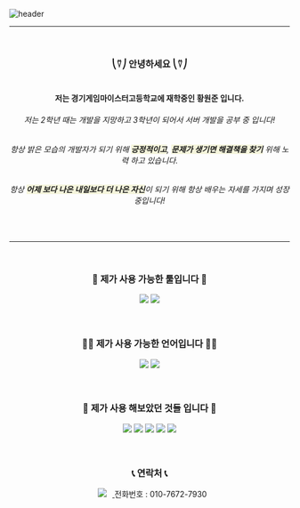 ![header](https://capsule-render.vercel.app/api?type=venom&height=300&color=gradient&text=광대%20개발자,%20황원준입니다🤡&fontAlign=50&fontSize=30&fontColor=Blue)

---    
<br/>
<center>

### ⎝⍢⎠ 안녕하세요 ⎝⍢⎠<br/><br/>
#### 저는 경기게임마이스터고등학교에 재학중인 황원준 입니다.
###### 저는 2학년 때는 개발을 지망하고 3학년이 되어서 서버 개발을 공부 중 입니다!
###### 항상 밝은 모습의 개발자가 되기 위해 <span style="background-color:Beige"><b>긍정적이고</b></span>,  <span style="background-color:Beige"><b>문제가 생기면 해결책을 찾기</b></span> 위해 노력 하고 있습니다.
###### 항상 <span style="background-color:Beige"><b>어제 보다 나은 내일보다 더 나은 자신</b></span>이 되기 위해 항상 배우는 자세를 가지며 성장 중입니다!

<br/>

---
<br/>
  <h3 align="center"> 🔧 제가 사용 가능한 툴입니다 🔧 </h6>    
      
            
  <a href="https://unity.com/"><img src="https://img.shields.io/badge/Unity-FFFFFF?style=flat-square&logo=Unity&logoColor=black"/></a>
  <a href="https://visualstudio.microsoft.com/ko/"><img src="https://img.shields.io/badge/VisualStudio-5C2D91?style=flat-square&logo=VisualStudio&logoColor=white"/></a>    <br/><br/><br/>


<h3 align="center">👨‍💻 제가 사용 가능한 언어입니다 👨‍💻 </h6>  

  <a href="https://namu.wiki/w/C%23"><img src="https://img.shields.io/badge/C Sharp-00599C?style=flat-square&logo=CSharp&logoColor=white"/></a>
  <a href="https://namu.wiki/w/C%2B%2B"><img src="https://img.shields.io/badge/C++-00599C?style=flat-square&logo=C++&logoColor=white"/></a><br/><br/><br/>



<h3 align="center"> 🏫 제가 사용 해보았던 것들 입니다 🏫</h6>  

 <img src="https://img.shields.io/badge/JavaScript-F7DF1E?style=flat-square&logo=javascript&logoColor=white"/>
   <img src="https://img.shields.io/badge/NodeJS-339933?style=flat-square&logo=nodedotjs&logoColor=white"/>
   <img src="https://img.shields.io/badge/MySQL-4479A1?style=flat-square&logo=mysql&logoColor=white"/>
    <a href="https://daringfireball.net/projects/markdown/"><img src="https://img.shields.io/badge/Markdown-000000?style=flat-square&logo=Markdown&logoColor=black"/></a> 
    <a href="https://namu.wiki/w/C%EC%96%B8%EC%96%B4"><img src="https://img.shields.io/badge/C-A8B9CC?style=flat-square&logo=C&logoColor=white"/></a>
    <br/><br/><br/>

<h3 align="center">📞 연락처 📞</h6>        


</a>
   
   <a href="https://www.instagram.com/1_.jun06/">
    <img 
        src="http://img.shields.io/badge/-Instagram-black?style=flat&logo=Instagram&"
        style="height : auto; margin-left : 10px; margin-right : 10px;"/>
</a>
전화번호 : 010-7672-7930
<br/><br/><br/>
</center>
